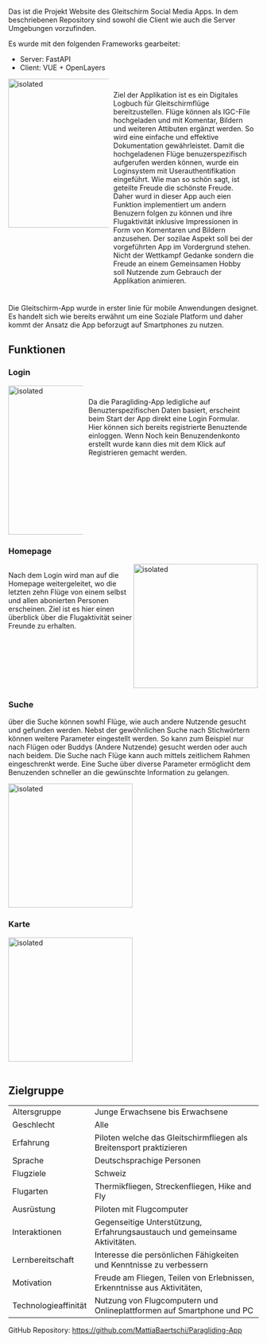 Das ist die Projekt Website des Gleitschirm Social Media Apps. In dem beschriebenen Repository sind sowohl die Client wie auch die Server Umgebungen vorzufinden.

Es wurde mit den folgenden Frameworks gearbeitet:
- Server: FastAPI
- Client: VUE + OpenLayers

<div style="display: flex; align-items: flex-start;">
  <div style="width: 40%;">
    <img src="./image/glider.gif" alt="isolated" height="300">
  </div>
  <div style="width: 60%; margin:10px">
    <p>Ziel der Applikation ist es ein Digitales Logbuch für Gleitschirmflüge bereitzustellen. Flüge können als IGC-File hochgeladen und mit Komentar, Bildern und weiteren Attibuten ergänzt werden. So wird eine einfache und effektive Dokumentation gewährleistet. Damit die hochgeladenen Flüge benuzerspezifisch aufgerufen werden können, wurde ein Loginsystem mit Userauthentifikation eingeführt. Wie man so schön sagt, ist geteilte Freude die schönste Freude. Daher wurd in dieser App auch eien Funktion implementiert um andern Benuzern folgen zu können und ihre Flugaktivität inklusive Impressionen in Form von Komentaren und Bildern anzusehen. Der sozilae Aspekt soll bei der vorgeführten App im Vordergrund stehen. Nicht der Wettkampf Gedanke sondern die Freude an einem Gemeinsamen Hobby soll Nutzende zum Gebrauch der Applikation animieren.</p>
  </div>
</div>


Die Gleitschirm-App wurde in erster linie für mobile Anwendungen designet. Es handelt sich wie bereits erwähnt um eine Soziale Platform und daher kommt der Ansatz die App beforzugt auf Smartphones zu nutzen.

## Funktionen

### Login

<div style="display: flex; align-items: flex-start;">
  <div style="width: 30%;">
    <img src="./image/login.png" alt="isolated" height="300">
  </div>
  <div style="width: 70%; margin:10px">
    <p>Da die Paragliding-App ledigliche auf Benuzterspezifischen Daten basiert, erscheint beim Start der App direkt eine Login Formular. Hier können sich bereits registrierte Benuztende einloggen. Wenn Noch kein Benuzendenkonto erstellt wurde kann dies mit dem Klick auf Registrieren gemacht werden.</p>
  </div>
</div>

### Homepage

<div style="display: flex; align-items: flex-start;">
  <div style="width: 50%;">
    <p>Nach dem Login wird man auf die Homepage weitergeleitet, wo die letzten zehn Flüge von einem selbst und allen abonierten Personen erscheinen. Ziel ist es hier einen überblick über die Flugaktivität seiner Freunde zu erhalten.</p>
  </div>
  <div style="width: 50%;">
    <img src="./image/home.png" alt="isolated" height="250">
  </div>
</div>

### Suche

über die Suche können sowhl Flüge, wie auch andere Nutzende gesucht und gefunden werden. Nebst der gewöhnlichen Suche nach Stichwörtern können weitere Parameter eingestellt werden. So kann zum Beispiel nur nach Flügen oder Buddys (Andere Nutzende) gesucht werden oder auch nach beidem. Die Suche nach Flüge kann auch mittels zeitlichem Rahmen eingeschrenkt werde. Eine Suche über diverse Parameter ermöglicht dem Benuzenden schneller an die gewünschte Information zu gelangen.

<img src="./image/search.png" alt="isolated" height="250">

### Karte

<div style="display: flex; align-items: flex-start;">
  <div style="width: 50%;">
    <img src="./image/map.png" alt="isolated" height="250">
  </div>
  <div style="width: 50%;">
    <p></p>
  </div>
</div>
</br>

## Zielgruppe

|  | |
| -------------------- |-|
| Altersgruppe         | Junge Erwachsene bis Erwachsene |
| Geschlecht           | Alle |
| Erfahrung            | Piloten welche das Gleitschirmfliegen als Breitensport praktizieren |
| Sprache              | Deutschsprachige Personen |
| Flugziele            | Schweiz |
| Flugarten            | Thermikfliegen, Streckenfliegen, Hike and Fly |
| Ausrüstung           | Piloten mit Flugcomputer |
| Interaktionen        | Gegenseitige Unterstützung, Erfahrungsaustauch und gemeinsame Aktivitäten. |
| Lernbereitschaft     | Interesse die persönlichen Fähigkeiten und Kenntnisse zu verbessern |
| Motivation           | Freude am Fliegen, Teilen von Erlebnissen, Erkenntnisse aus Aktivitäten, |
| Technologieaffinität | Nutzung von Flugcomputern und Onlineplattformen auf Smartphone und PC |Geschlecht	Alle

GitHub Repository: https://github.com/MattiaBaertschi/Paragliding-App
